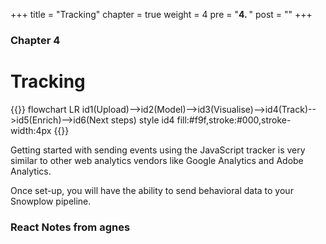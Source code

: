 +++
title = "Tracking"
chapter = true
weight = 4
pre = "<b>4. </b>"
post = ""
+++

### Chapter 4

# Tracking


{{<mermaid>}}
flowchart LR
    id1(Upload)-->id2(Model)-->id3(Visualise)-->id4(Track)-->id5(Enrich)-->id6(Next steps)
    style id4 fill:#f9f,stroke:#000,stroke-width:4px
{{</mermaid >}}


Getting started with sending events using the JavaScript tracker is very similar to other web analytics vendors like Google Analytics and Adobe Analytics.

Once set-up, you will have the ability to send behavioral data to your Snowplow pipeline.

### React Notes from agnes
